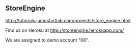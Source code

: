 ## StoreEngine

http://tutorials.jumpstartlab.com/projects/store_engine.html

Find us on Heroku at http://storeengine.herokuapp.com/

We are assigned to demo account "06".